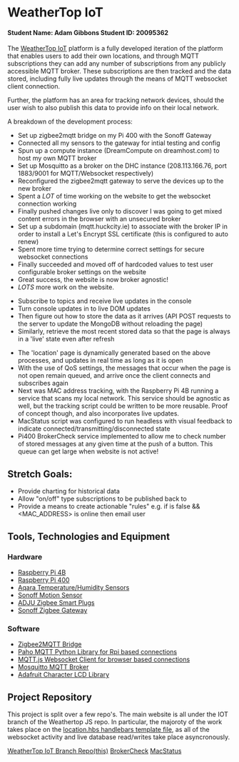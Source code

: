 # WeatherTop IoT
#### Student Name: Adam Gibbons   Student ID: 20095362

The [WeatherTop IoT](https://weathertop-iot.herokuapp.com/) platform is a fully developed iteration of the platform that enables users to add their own locations, and through MQTT subscriptions they can add any number of subscriptions from any publicly accessible MQTT broker. These subscriptions are then tracked and the data stored, including fully live updates through the means of MQTT websocket client connection.

Further, the platform has an area for tracking network devices, should the user wish to also publish this data to provide info on their local network. 

A breakdown of the development process:

* Set up zigbee2mqtt bridge on my Pi 400 with the Sonoff Gateway
* Connected all my sensors to the gateway for intial testing and config
* Spun up a compute instance (DreamCompute on dreamhost.com) to host my own MQTT broker
* Set up Mosquitto as a broker on the DHC instance (208.113.166.76, port 1883/9001 for MQTT/Websocket respectively)
* Reconfigured the zigbee2mqtt gateway to serve the devices up to the new broker
* Spent a *LOT* of time working on the website to get the websocket connection working
* Finally pushed changes live only to discover I was going to get mixed content errors in the browser with an unsecured broker
* Set up a subdomain (mqtt.huckcity.ie) to associate with the broker IP in order to install a Let's Encrypt SSL certificate (this is configured to auto renew)
* Spent more time trying to determine correct settings for secure websocket connections
* Finally succeeded and moved off of hardcoded values to test user configurable broker settings on the website
* Great success, the website is now broker agnostic!
* *LOTS* more work on the website. 
 - Subscribe to topics and receive live updates in the console
 - Turn console updates in to live DOM updates
 - Then figure out how to store the data as it arrives (API POST requests to the server to update the MongoDB without reloading the page)
 - Similarly, retrieve the most recent stored data so that the page is always in a 'live' state even after refresh
* The 'location' page is dynamically generated based on the above processes, and updates in real time as long as it is open
* With the use of QoS settings, the messages that occur when the page is not open remain queued, and arrive once the client connects and subscribes again
* Next was MAC address tracking, with the Raspberry Pi 4B running a service that scans my local network. This service should be agnostic as well, but the tracking script could be written to be more reusable. Proof of concept though, and also incorporates live updates.
* MacStatus script was configured to run headless with visual feedback to indicate connected/transmitting/disconnected state
* Pi400 BrokerCheck service implemented to allow me to check number of stored messages at any given time at the push of a button. This queue can get large when website is not active!


Stretch Goals:
-------------
 - Provide charting for historical data
 - Allow "on/off" type subscriptions to be published back to
 - Provide a means to create actionable "rules" e.g. if <SENSOR> is false && <MAC_ADDRESS> is online then email user

## Tools, Technologies and Equipment

### Hardware

 - [Raspberry Pi 4B](https://www.raspberrypi.com/products/raspberry-pi-4-model-b/)
 - [Raspberry Pi 400](https://www.raspberrypi.com/products/raspberry-pi-400/)
 - [Aqara Temperature/Humidity Sensors](https://www.amazon.co.uk/gp/product/B07D37FKGY/ref=ppx_yo_dt_b_asin_title_o02_s01?ie=UTF8&psc=1)
 - [Sonoff Motion Sensor](https://www.amazon.co.uk/gp/product/B08BCKHSB7/ref=ppx_yo_dt_b_asin_title_o04_s00?ie=UTF8&psc=1)
 - [ADJU Zigbee Smart Plugs](https://www.amazon.co.uk/gp/product/B08CRRKS4K/ref=ppx_yo_dt_b_asin_title_o03_s00?ie=UTF8&psc=1)
 - [Sonoff Zigbee Gateway](https://www.amazon.co.uk/gp/product/B09KXTCMSC/ref=ppx_yo_dt_b_asin_title_o02_s00?ie=UTF8&psc=1)

### Software

 - [Zigbee2MQTT Bridge](https://www.zigbee2mqtt.io/)
 - [Paho MQTT Python Library for Rpi based connections](https://pypi.org/project/paho-mqtt/)
 - [MQTT.js Websocket Client for browser based connections](https://github.com/mqttjs)
 - [Mosquitto MQTT Broker](https://mosquitto.org/)
 - [Adafruit Character LCD Library](https://circuitpython.readthedocs.io/projects/charlcd/en/latest/api.html)


## Project Repository

This project is split over a few repo's. The main website is all under the IOT branch of the Weathertop JS repo. In particular, the majoroty of the work takes place on the [location.hbs handlebars template file](https://github.com/Huckcity/weathertop-js/blob/iot/views/location.hbs), as all of the websocket activity and live database read/writes take place asyncronously.

[WeatherTop IoT Branch Repo(this)](https://github.com/Huckcity/weathertop-js/tree/iot)
[BrokerCheck](https://github.com/Huckcity/BrokerCheck)
[MacStatus](https://github.com/Huckcity/macstatus)